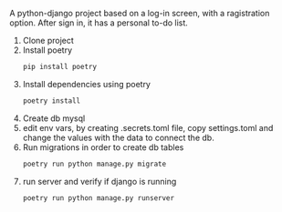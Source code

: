 A python-django project based on a log-in screen, with a ragistration option. After sign in, it has a personal to-do list.

1. Clone project
2. Install poetry
   ```cmd
   pip install poetry
   ```
3. Install dependencies using poetry
   ```cmd
   poetry install
   ```
4. Create db mysql
5. edit env vars, by creating .secrets.toml file, copy settings.toml and change the values with the data to connect the db.
7. Run migrations in order to create db tables
   ```cmd
   poetry run python manage.py migrate
   ```
8. run server and verify if django is running
   ```cmd
   poetry run python manage.py runserver
   ```
